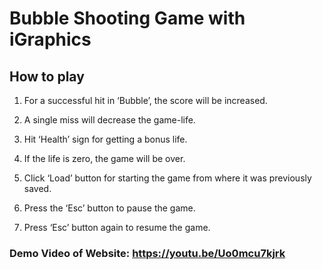 # Bubble Shooting Game with iGraphics

## How to play

1. For a successful hit in ‘Bubble’, the score will be increased. 

2. A single miss will decrease the game-life. 

3. Hit ‘Health’ sign for getting a bonus life. 

4. If the life is zero, the game will be over. 

5. Click ‘Load’ button for starting the game from where it was previously saved. 

6. Press the ‘Esc’ button to pause the game. 

7. Press ‘Esc’ button again to resume the game.

### Demo Video of Website: https://youtu.be/Uo0mcu7kjrk
